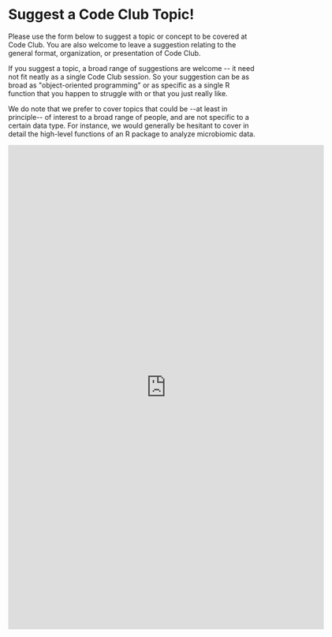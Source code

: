 
# Suggest a Code Club Topic!

Please use the form below to suggest a topic or concept to be covered at Code Club.
You are also welcome to leave a suggestion relating to the general format, organization,
or presentation of Code Club.

If you suggest a topic, a broad range of suggestions are welcome -- it need not fit neatly as a single Code Club session.
So your suggestion can be as broad as "object-oriented programming" or as specific as a single
R function that you happen to struggle with or that you just really like.

We do note that we prefer to cover topics that could be --at least in principle-- of interest to a broad
range of people, and are not specific to a certain data type. For instance, we would generally be hesitant
to cover in detail the high-level functions of an R package to analyze microbiomic data.

<iframe src="https://docs.google.com/forms/d/e/1FAIpQLSclFCVWI7mjHeJfoHfLKnV7k9fE0r76-bTwpt_3nEv4tjJyEA/viewform?embedded=true" width="640" height="983" frameborder="0" marginheight="0" marginwidth="0">Loading…</iframe>

<br/> <br/> <br/> <br/>
